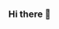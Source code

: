 ### Hi there 👋

<!--
**ERBCosta/erbcosta** is a ✨ _special_ ✨ repository because its `README.md` (this file) appears on your GitHub profile.

Here are some ideas to get you started:

- 🔭 Estudante de Análise de Sistemas 3º Semestre. Unopar/EAD
- 🌱 Aprendendo JAVA com focom em mobile - Estudando AndroidStudio
- 👯 I’m looking to collaborate on ...
- 🤔 I’m looking for help with ...
- 💬 Ask me about ...
- 📫 How to reach me: ...
- 😄 Pronouns: ...
- ⚡ Fun fact: ...
-->
